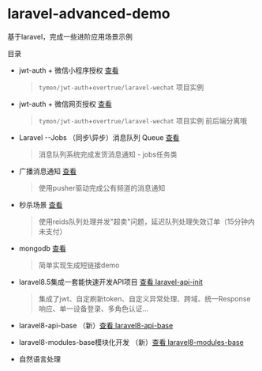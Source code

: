 # laravel-advanced-demo
基于laravel，完成一些进阶应用场景示例

目录
* jwt-auth + 微信小程序授权 [查看](https://github.com/lyne007/laravel-advanced-demo/tree/master/jwt-demo)
  > `tymon/jwt-auth`+`overtrue/laravel-wechat`  项目实例
* jwt-auth + 微信网页授权 [查看](https://github.com/lyne007/laravel-advanced-demo/tree/master/jwt-demo2)
  > `tymon/jwt-auth`+`overtrue/laravel-wechat`  项目实例
  > 前后端分离哦
* Laravel --Jobs （同步\异步）消息队列 Queue [查看](https://github.com/lyne007/laravel-advanced-demo/tree/master/queue-sendSMS-demo)
  > 消息队列系统完成发货消息通知 - jobs任务类
* 广播消息通知 [查看]()
  > 使用pusher驱动完成公有频道的消息通知
* 秒杀场景 [查看](https://github.com/lyne007/laravel-advanced-demo/tree/master/spike-demo)
  > 使用reids队列处理并发"超卖"问题，延迟队列处理失效订单（15分钟内未支付）
* mongodb [查看](https://github.com/lyne007/laravel-advanced-demo/tree/master/mongodb-demo)
  > 简单实现生成短链接demo

* laravel8.5集成一套能快速开发API项目 [查看 laravel-api-init](https://github.com/lyne007/laravel_api_init)

  > 集成了jwt、自定刷新token、自定义异常处理、跨域、统一Response响应、单一设备登录、多角色认证...
* laravel8-api-base （新）[查看 laravel8-api-base](https://github.com/lyne007/laravel-advanced-demo/tree/master/laravel8-api-base)

* laravel8-modules-base模块化开发 （新）[查看 laravel8-modules-base](https://github.com/lyne007/laravel-advanced-demo/tree/master/laravel8-modules-base)

* 自然语言处理

